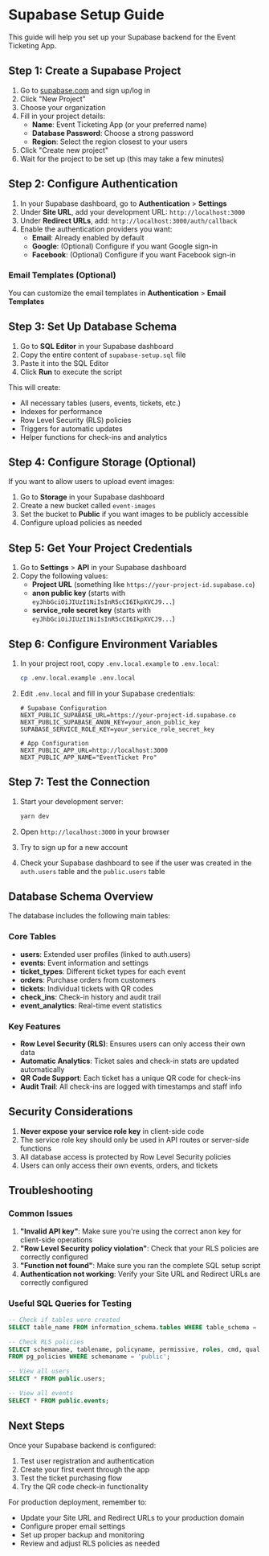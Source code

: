 # Supabase Setup Guide

This guide will help you set up your Supabase backend for the Event Ticketing App.

## Step 1: Create a Supabase Project

1. Go to [supabase.com](https://supabase.com) and sign up/log in
2. Click "New Project"
3. Choose your organization
4. Fill in your project details:
   - **Name**: Event Ticketing App (or your preferred name)
   - **Database Password**: Choose a strong password
   - **Region**: Select the region closest to your users
5. Click "Create new project"
6. Wait for the project to be set up (this may take a few minutes)

## Step 2: Configure Authentication

1. In your Supabase dashboard, go to **Authentication** > **Settings**
2. Under **Site URL**, add your development URL: `http://localhost:3000`
3. Under **Redirect URLs**, add: `http://localhost:3000/auth/callback`
4. Enable the authentication providers you want:
   - **Email**: Already enabled by default
   - **Google**: (Optional) Configure if you want Google sign-in
   - **Facebook**: (Optional) Configure if you want Facebook sign-in

### Email Templates (Optional)
You can customize the email templates in **Authentication** > **Email Templates**

## Step 3: Set Up Database Schema

1. Go to **SQL Editor** in your Supabase dashboard
2. Copy the entire content of `supabase-setup.sql` file
3. Paste it into the SQL Editor
4. Click **Run** to execute the script

This will create:
- All necessary tables (users, events, tickets, etc.)
- Indexes for performance
- Row Level Security (RLS) policies
- Triggers for automatic updates
- Helper functions for check-ins and analytics

## Step 4: Configure Storage (Optional)

If you want to allow users to upload event images:

1. Go to **Storage** in your Supabase dashboard
2. Create a new bucket called `event-images`
3. Set the bucket to **Public** if you want images to be publicly accessible
4. Configure upload policies as needed

## Step 5: Get Your Project Credentials

1. Go to **Settings** > **API** in your Supabase dashboard
2. Copy the following values:
   - **Project URL** (something like `https://your-project-id.supabase.co`)
   - **anon public key** (starts with `eyJhbGciOiJIUzI1NiIsInR5cCI6IkpXVCJ9...`)
   - **service_role secret key** (starts with `eyJhbGciOiJIUzI1NiIsInR5cCI6IkpXVCJ9...`)

## Step 6: Configure Environment Variables

1. In your project root, copy `.env.local.example` to `.env.local`:
   ```bash
   cp .env.local.example .env.local
   ```

2. Edit `.env.local` and fill in your Supabase credentials:
   ```env
   # Supabase Configuration
   NEXT_PUBLIC_SUPABASE_URL=https://your-project-id.supabase.co
   NEXT_PUBLIC_SUPABASE_ANON_KEY=your_anon_public_key
   SUPABASE_SERVICE_ROLE_KEY=your_service_role_secret_key

   # App Configuration
   NEXT_PUBLIC_APP_URL=http://localhost:3000
   NEXT_PUBLIC_APP_NAME="EventTicket Pro"
   ```

## Step 7: Test the Connection

1. Start your development server:
   ```bash
   yarn dev
   ```

2. Open `http://localhost:3000` in your browser
3. Try to sign up for a new account
4. Check your Supabase dashboard to see if the user was created in the `auth.users` table and the `public.users` table

## Database Schema Overview

The database includes the following main tables:

### Core Tables
- **users**: Extended user profiles (linked to auth.users)
- **events**: Event information and settings
- **ticket_types**: Different ticket types for each event
- **orders**: Purchase orders from customers
- **tickets**: Individual tickets with QR codes
- **check_ins**: Check-in history and audit trail
- **event_analytics**: Real-time event statistics

### Key Features
- **Row Level Security (RLS)**: Ensures users can only access their own data
- **Automatic Analytics**: Ticket sales and check-in stats are updated automatically
- **QR Code Support**: Each ticket has a unique QR code for check-ins
- **Audit Trail**: All check-ins are logged with timestamps and staff info

## Security Considerations

1. **Never expose your service role key** in client-side code
2. The service role key should only be used in API routes or server-side functions
3. All database access is protected by Row Level Security policies
4. Users can only access their own events, orders, and tickets

## Troubleshooting

### Common Issues

1. **"Invalid API key"**: Make sure you're using the correct anon key for client-side operations
2. **"Row Level Security policy violation"**: Check that your RLS policies are correctly configured
3. **"Function not found"**: Make sure you ran the complete SQL setup script
4. **Authentication not working**: Verify your Site URL and Redirect URLs are correctly configured

### Useful SQL Queries for Testing

```sql
-- Check if tables were created
SELECT table_name FROM information_schema.tables WHERE table_schema = 'public';

-- Check RLS policies
SELECT schemaname, tablename, policyname, permissive, roles, cmd, qual 
FROM pg_policies WHERE schemaname = 'public';

-- View all users
SELECT * FROM public.users;

-- View all events
SELECT * FROM public.events;
```

## Next Steps

Once your Supabase backend is configured:

1. Test user registration and authentication
2. Create your first event through the app
3. Test the ticket purchasing flow
4. Try the QR code check-in functionality

For production deployment, remember to:
- Update your Site URL and Redirect URLs to your production domain
- Configure proper email settings
- Set up proper backup and monitoring
- Review and adjust RLS policies as needed

